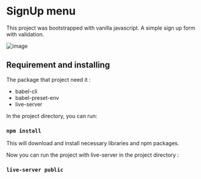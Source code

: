# SignUp menu 
This project was bootstrapped with vanilla javascript.
A simple sign up form with validation.


![image](https://user-images.githubusercontent.com/34285373/81572578-a03f7400-93b8-11ea-986f-0bc2293f1f2b.png)

## Requirement and installing
The package that project need it :
* babel-cli  
* babel-preset-env
* live-server

In the project directory, you can run:

### `npm install`

This will download and install necessary libraries and npm packages.<br />

Now you can run the project with live-server in the project directory :

### `live-server public`
